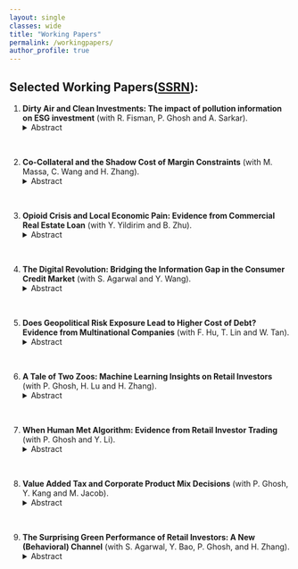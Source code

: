 ```yaml
---
layout: single
classes: wide
title: "Working Papers"
permalink: /workingpapers/
author_profile: true
---
```


## Selected Working Papers([SSRN](https://papers.ssrn.com/sol3/cf_dev/AbsByAuth.cfm?per_id=1744628)):

1. **Dirty Air and Clean Investments: The impact of pollution information on ESG investment** (with R. Fisman, P. Ghosh and A. Sarkar).	
     <details> <summary>Abstract</summary>
       <span style="color: purple;"> We study exposure to pollution information and investment portfolio allocations, exploiting the rollout of air quality monitoring stations in India. Using a triple-differences framework, we show that retail investors' investments in ``brown'' stocks are negatively related to local air pollution after a monitoring station appears nearby, with particularly pronounced effects on ``alert'' dates when air quality is listed as harmful to the general population. The effect of pollution information on investment choices is most prominent amongst tech-savvy investors who are most plausibly ``treated'' by real-time pollution data, and by younger investors who tend to be more sensitive to environmental concerns. Overall, our results provide micro-level support for the view that salience of environmental conditions affect investors' tastes for green investments.</span>
<br>

2. **Co-Collateral and the Shadow Cost of Margin Constraints** (with M. Massa, C. Wang and H. Zhang).	
     <details> <summary>Abstract</summary>
       <span style="color: purple;"> We propose a novel stock-level measure of the tightness of margin constraints by decomposing a stock’s cash collateral requests in the short-selling market into two components: comovements with the market (co-collateral) and idiosyncratic movements. Consistent with the notion that co-collateral tightens margin requests, we find that co-collateral reduces short-selling activities and is associated with a positive return premium. Moreover, this premium peaked during the crisis (especially the Lehman bankruptcy) and is unexplained by traditional asset pricing factors or mispricing. Our results highlight the importance of collateral requests and the associated shadow costs in influencing asset prices.</span>
<br>

3. **Opioid Crisis and Local Economic Pain: Evidence from Commercial Real Estate Loan** (with Y. Yildirim and B. Zhu).	
     <details> <summary>Abstract</summary>
       <span style="color: purple;"> This study examines the local economic impacts of the opioid epidemic by focusing on the performance of commercial real estate loan. We establish causal identification by leveraging plausible exogenous variation in primary physicians per capita and staggered adoption of state-level Opioid Misuse Prevention Legislation. Our findings indicate that opioid abuse decreases net operating income and increases vacancy rates, leading to a surge in loan defaults. We present direct evidence for economic channels showing that opioid abuse disrupts local economies through reduced business sales and eroded neighborhood desirability, which decreases net operating income and lowers occupancy rates of commercial real estate properties, ultimately leading to higher default rate. The effect  is more severe in residential and retail properties, areas with weaker economic conditions, communities with higher proportions of Black and Asian populations, younger individuals, and Republican states. Our study underscores a new negative externality of the opioid crisis on local economies and its spillover effects on financial markets.</span>
<br>

4. **The Digital Revolution: Bridging the Information Gap in the Consumer Credit Market** (with S. Agarwal and Y. Wang).	
     <details> <summary>Abstract</summary>
       <span style="color: purple;"> We analyze how an information communication technology shock resolves information friction in the largest and most significant consumer credit markets. Using granular spatial variation of broadband diffusion, we find that high-speed Internet access enables consumers to save an average of $327 – $738 on mortgage broker fees. These savings are economically meaningful and can partially offset the annual broadband subscription cost of $444. The effect is more pronounced for well-educated, high-FICO, and high-income customers, and in areas with a competitive broker market ex-ante. We identify greater bargaining power and reduced search costs as mechanisms behind the fee reductions.</span>
<br>

5. **Does Geopolitical Risk Exposure Lead to Higher Cost of Debt? Evidence from Multinational Companies** (with F. Hu, T. Lin and W. Tan).	
     <details> <summary>Abstract</summary>
       <span style="color: purple;"> Multinational companies (MNCs) listed in the U.S. and their global subsidiaries with greater exposure to geopolitical risk (GPR) have higher bank loan costs. The effect is robust to alternative model specifications, interpretations, and measurements. Horserace tests suggest that GPR is a distinct and superior proxy for host-country-level risk factors and has a more robust effect on a firm's cost of debt. We find consistent results when employing two identification strategies – a Bartik-type instrument and a difference-in-differences design around the 2014 Russia-Ukraine conflict and 2022 Russia-Ukraine War – to isolate exogenous variations in GPR exposure. We also identify two economic channels, i.e., operational flexibility and currency risk, that explain our findings. The effect is stronger among MNCs which have larger geo-political risk exposure, higher credit risk, no prior banking relationship and facing weaker formal institutions. Finally, we document a positive relation between global subsidiaries’ GPR and an MNC’s cost of equity.</span>
<br>

6. **A Tale of Two Zoos: Machine Learning Insights on Retail Investors** (with P. Ghosh, H. Lu and H. Zhang).	
     <details> <summary>Abstract</summary>
       <span style="color: purple;"> We employ various machine learning models to analyze the returns for millions of retail investors in India. We observe that Neural Networks outperform other machine learning and OLS models in uniquely predicting both good and bad out-of-sample performance. Behavioral biases exert a more significant influence on their returns than holding-weighted firm characteristics.</span>
<br>

7. **When Human Met Algorithm: Evidence from Retail Investor Trading** (with P. Ghosh and Y. Li).	
     <details> <summary>Abstract</summary>
       <span style="color: purple;"> We study the adoption and economic impact of artificial intelligence technology by retail investors in a developing economy. We document new facts to characterize the human-algorithm interaction in the context of retail investor trading using administrative account-level data of all individual investors from National Stock Exchange of India, the world's 8th largest stock exchange. While the retail algorithmic trading market is dominated by male investors, the relative share of female algorithmic participation increases steadily from 5% in 2012 to 10% in 2019. We find that algorithmic trades by male-young investors take up most of the overall increase in recent years and are highly procyclical to the market condition. Investors adapting to algorithmic trading experience better performance as measured by higher market-adjusted return and Sharpe ratio. The benefit is greater for less wealthy investors and those who are holding less diversified portfolio or exhibit more behavioral bias \textit{ex ante}. We find evidence that improved performance is likely due to enhanced trading responsiveness to new market information and reduced behavioral biases. Consistent with “learning by algorithmic trading”, unprofitable algorithmic traders are more likely to quit than profitable traders. Algorithmic trade size is also sensitive to past performance and retail algorithmic investors initially execute very small trades during the first few trials and increase trade size significantly after profitable trades.</span>
<br>
       
8. **Value Added Tax and Corporate Product Mix Decisions** (with P. Ghosh, Y. Kang and M. Jacob).	
     <details> <summary>Abstract</summary>
       <span style="color: purple;"> This paper investigates the effect of consumption taxes on firms’ product mix decision. Using a stacked difference-in-differences approach that exploits the staggered transition from a sales tax with the risk of tax cascading to a value added tax (VAT) with credits on inputs across states in India and detailed data on listed manufacturing firms’ production decisions, we document that the switch to a VAT system induces affected firms to narrow their product scope. That is, firms cut the internal production of input goods and instead focus their production toward their best-performing products. Firms affected by the switch to the VAT reduce their firm size and are more likely to outsource production of input goods, consistent with vertical disintegration following VAT adoption. We also show that this VAT-induced vertical disintegration results in lower manufacturing costs, higher profitability and firm value, and increased investment efficiency for affected firms. Overall, the paper shows that VAT adoption can reduce investment and productivity distortions induced by a sales tax that bears the risk of tax cascading.</span>
<br>
       
9. **The Surprising Green Performance of Retail Investors: A New (Behavioral) Channel** (with S. Agarwal, Y. Bao, P. Ghosh, and H. Zhang).	
     <details> <summary>Abstract</summary>
       <span style="color: purple;"> Contrary to the prevailing wisdom that green investors willingly accept lower returns for sustainable investment, our analysis of account-level data from a major Indian bank indicates the opposite. We find that investors with a higher proportion of green stocks in their portfolios achieve superior risk-adjusted portfolio returns. To explain this surprising observation, we hypothesize—and empirically verify—that green investments may help investors mitigate detrimental behavioral bias, such as the disposition effect and under-diversification. Alternative mechanisms related to stock selection ability, aggregate demand shocks, and risk mitigation fail to explain green performance. Instead, tests utilizing abnormal temperatures as exogenous shocks support a causal interpretation of our findings. These results suggest a novel behavioral channel for fully understanding the implications of green preferences.</span>       
       
       
   

